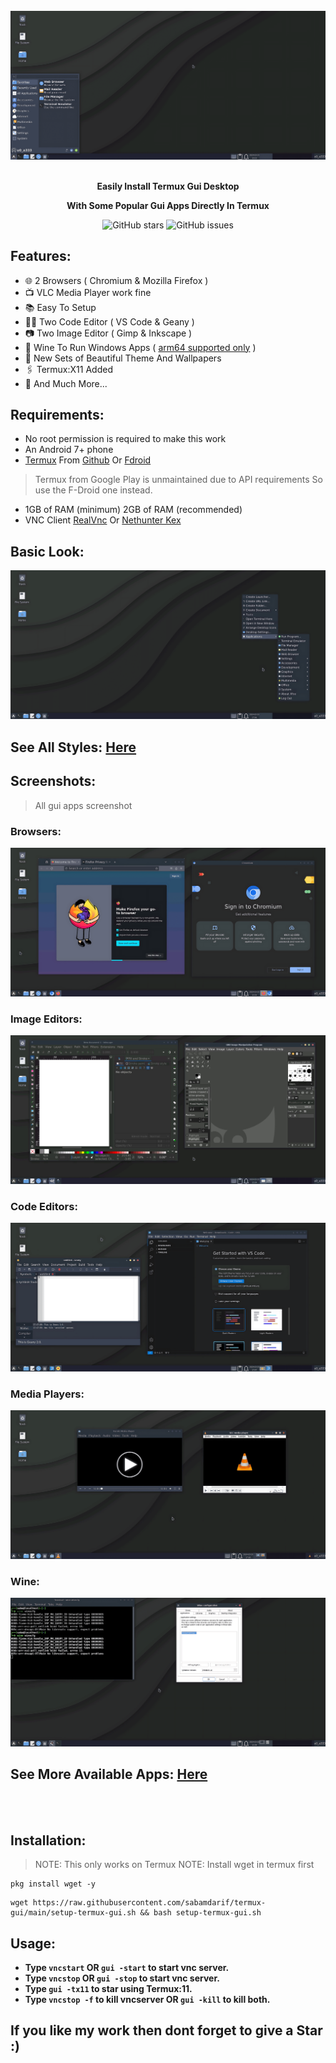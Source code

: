 
<br>
<center><img src="images/xfce/1_look/desktop.png"></center>
<br>
<p align="center"><b>Easily Install Termux Gui Desktop </b></p>
<p align="center"><b>With Some Popular Gui Apps Directly In Termux</b></p>

<div align="center">

![GitHub stars](https://img.shields.io/github/stars/sabamdarif/termux-gui)
![GitHub issues](https://img.shields.io/github/issues/sabamdarif/termux-gui)

</div>

## Features:

- :globe_with_meridians: 2 Browsers ( Chromium & Mozilla Firefox )
- :tv: VLC Media Player work fine
- :books: Easy To Setup
- :man_technologist: Two Code Editor ( VS Code & Geany )
- :camera: Two Image Editor ( Gimp & Inkscape )
- :wine_glass: Wine To Run Windows Apps ( [arm64 supported only](https://armrepo.ver.lt/) )
- :art: New Sets of Beautiful Theme And Wallpapers
- :paperclips: Termux:X11 Added
- :link: And Much More...

## Requirements:
- No root permission is required to make this work
- An Android 7+ phone
- [Termux](https://termux.dev/en/) From [Github](https://github.com/termux/termux-app/releases) Or [Fdroid](https://f-droid.org/en/packages/com.termux/)
> Termux from Google Play is unmaintained due to API requirements So use the F-Droid one instead.
- 1GB of RAM (minimum) 2GB of RAM (recommended)
- VNC Client [RealVnc](https://play.google.com/store/apps/details?id=com.realvnc.viewer.android) Or [Nethunter Kex](https://store.nethunter.com/en/packages/com.offsec.nethunter.kex/)

## Basic Look:

<center><img src="images/xfce/1_look/look.png"></center>

## See All Styles: [Here](xfce_styles.md)

## Screenshots:
> All gui apps screenshot

### Browsers:

<center><img src="images/firefox-chromium.png"></center>

### Image Editors:

<center><img src="images/inkscape-gimp.png"></center>

### Code Editors:

<center><img src="images/geany-vscode.png"></center>

### Media Players:

<center><img src="images/parole-vlc.png"></center>

### Wine:

<center><img src="images/wine.png"></center>

## See More Available Apps: [Here](applist.md)

<br>
<br>

## Installation:

>NOTE: This only works on Termux
>NOTE: Install wget in termux first

```
pkg install wget -y
```

```
wget https://raw.githubusercontent.com/sabamdarif/termux-gui/main/setup-termux-gui.sh && bash setup-termux-gui.sh
```
## Usage:
- **Type `vncstart` OR `gui -start` to start vnc server.**
- **Type `vncstop` OR `gui -stop` to start vnc server.**
- **Type `gui -tx11` to star using Termux:11.**
- **Type `vncstop -f` to kill vncserver OR `gui -kill` to kill both.**

## If you like my work then dont forget to give a Star :)
